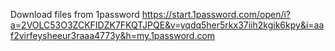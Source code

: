 Download files from 1password
https://start.1password.com/open/i?a=2VOLC53O3ZCKFIDZK7FKQTJPQE&v=yqdq5her5rkx37iih2kgik6kpy&i=aaf2virfeysheeur3raaa4773y&h=my.1password.com
